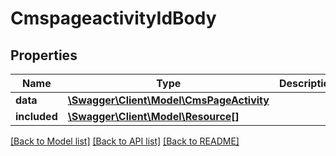 # CmspageactivityIdBody

## Properties
Name | Type | Description | Notes
------------ | ------------- | ------------- | -------------
**data** | [**\Swagger\Client\Model\CmsPageActivity**](CmsPageActivity.md) |  | [optional] 
**included** | [**\Swagger\Client\Model\Resource[]**](Resource.md) |  | [optional] 

[[Back to Model list]](../../README.md#documentation-for-models) [[Back to API list]](../../README.md#documentation-for-api-endpoints) [[Back to README]](../../README.md)

